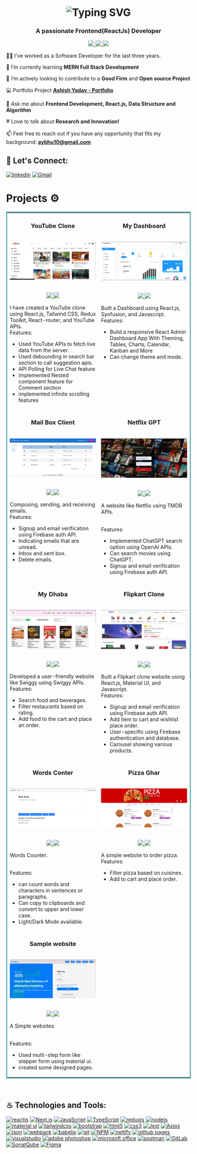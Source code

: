 <h1 align='center'>
<img src="https://readme-typing-svg.demolab.com?font=Fira+Code&weight=600&size=22&pause=1000&color=3F00F7&random=false&width=535&lines=%E2%9C%A8+Hey%2C+I'm+Ashish.+You+are+Welcome!+%F0%9F%8C%9F" alt="Typing SVG" />
</h1>

<h3 align='center'>
  A passionate Frontend(ReactJs) Developer
</h3>
<p align="center">
  <a href="https://ashish07-portfolio.netlify.app/" target="_blank">
    <img src="https://img.shields.io/static/v1?label=|&message=WEBSITE&color=ff&style=plastic&logo=realm&logo-color=white"/>
  </a>
  <a href="https://www.linkedin.com/in/ashish-yadav07/" target="_blank">
    <img src="https://img.shields.io/static/v1?label=|&message=LINKED-IN&color=cdf998&style=plastic&logo=linkedin&logo-color=white"/>
  </a>
  <a href="https://drive.google.com/file/d/1rHMZlKu3djomZW0-AYVuVwdd__X_h_1u/view?usp=sharing" target="_blank" >
      <img src="https://img.shields.io/static/v1?label=|&message=RESUME&color=24555f&style=plastic&logo=react&logo-color=white"/>
  </a>
</p>

👨‍💻 I've worked as a Software Developer for the last three years. 

🏫 I’m currently learning **MERN Full Stack Development**

🔎 I’m actively looking to contribute to a **Good Firm** and **Open source Project**

💻 Portfolio Project **[Ashish Yadav - Portfolio](https://ashish07-portfolio.netlify.app/)**

💬 Ask me about **Frontend Development, React.js, Data Structure and Algorithm**

💗 Love to talk about **Research and Innovation!**

📫 Feel free to reach out if you have any opportunity that fits my background: **aybhu10@gmail.com**

## 🔰 Let's Connect:

[![linkedin](https://img.shields.io/badge/LinkedIn-0077B5?style=for-the-badge&logo=linkedin&logoColor=white)](https://www.linkedin.com/in/ashish-yadav7/)
[![Gmail](https://img.shields.io/badge/Gmail-D14836?style=for-the-badge&logo=gmail&logoColor=white)](mailto:aybhu10@gmail.com)

# Projects ⚙️

<!-- <h1 align="center">Projects</h1> -->
<table bordercolor="#66b2b2" style="overflow: hidden;" >
  
  <tr>
    <td width="50%" valign="top">
      <h3 align="center">YouTube Clone</h3>
        <br />
        <a target="_blank" href="https://my-youtube-clone-ashish.netlify.app/">
            <img src="https://github.com/Ashu-tech07/Ashu-tech07/blob/main/assets/YouTube.png" width="100%" alt="youtube clone"/>
        </a>
        <br />
        <p align="center">
          <br>
  <a href="https://github.com/Ashu-tech07/My-YouTube" target="_blank">
    <img src="https://img.shields.io/static/v1?label=|&message=REPO&color=f&style=plastic&logo=github&logo-color=white"/>
  </a>  
  <a href="https://my-youtube-clone-ashish.netlify.app/" target="_blank">
    <img src="https://img.shields.io/static/v1?label=|&message=WEBSITE&color=cdf998&style=plastic&logo=wordpress&logo-color=white"/>
  </a>
      </p>
        <p>
       I have created a YouTube clone using React.js, Tailwind CSS, Redux Toolkit, React-router, and YouTube APIs.
        <br/>
        Features:
        
  <ul>
<li>Used YouTube APIs to fetch live data from the server. </li>
<li>Used debounding in search bar section to call suggestion apis.  </li>
<li>API Polling for Live Chat feature </li>
<li>implemented Nested component feature for Comment section </li>
    <li>implemented infinite scrolling features</li>
</ul>

</p>
    </td>
    <td width="50%" valign="top">
      <h3 align="center">My Dashboard</h3>
        <br />
      <a target="_blank" href="https://ashish-dashboard.netlify.app/">
            <img src="https://github.com/Ashu-tech07/Ashu-tech07/blob/main/assets/my-dashboard.png" width="100%"  alt="my dashboard"/>
        </a>
        <br />
        <p align="center">
   <br>
  <a href="https://github.com/Ashu-tech07/my-dashboard" target="_blank">
    <img src="https://img.shields.io/static/v1?label=|&message=REPO&color=f&style=plastic&logo=github&logo-color=white"/>
  </a> 
  <a href="https://ashish-dashboard.netlify.app/" target="_blank">
    <img src="https://img.shields.io/static/v1?label=|&message=WEBSITE&color=cdf998&style=plastic&logo=wordpress&logo-color=white"/>
  </a>
      </p>
        <p>  Built a Dashboard using React.js, Synfusion, and Javascript.
        <br/>
        Features:
        
  <ul>
<li>Build a responsive React Admin Dashboard App With Theming, Tables, Charts, Calendar, Kanban and More </li>
<li> Can change theme and mode. </li>
</ul>
</p>
    </td>
  </tr>
  
  <tr>
    <td width="50%" valign="top">
      <h3 align="center">Mail Box Client</h3>
      <br />
        <a target="_blank" href="https://ashish-mail-box-client.netlify.app/">
          <img src="https://github.com/Ashu-tech07/Ashu-tech07/blob/main/assets/mail-box.png" width="100%" alt="Mail Box"/>
        </a>
      <br />
        <p align="center">
          <br>
  <a href="https://github.com/Ashu-tech07/sharpener-task/tree/main/mail-box-client" target="_blank">
    <img src="https://img.shields.io/static/v1?label=|&message=REPO&color=f&style=plastic&logo=github&logo-color=white"/>
  </a>
  <a href="https://ashish-mail-box-client.netlify.app/" target="_blank">
    <img src="https://img.shields.io/static/v1?label=|&message=WEBSITE&color=cdf998&style=plastic&logo=wordpress&logo-color=white"/>
  </a>
      </p>
        <p>
        Composing, sending, and receiving emails.
        <br/>
        Features:

  <ul>
<li>Signup and email verification using Firebase auth API. </li>
<li>Indicating emails that are unread.  </li>
<li>Inbox and sent box. </li>
<li>Delete emails. </li>
</ul>
        </p>
    </td>
    <td width="50%" valign="top">
      <h3 align="center">Netflix GPT</h3>
        <br />
        <a target="_blank" href="https://ashish-video-streaming-gpt.netlify.app/">
          <img src="https://github.com/Ashu-tech07/Ashu-tech07/blob/main/assets/netflix-gpt.png" width="100%" alt="netflix-gpt"/>
        </a>
        <br />
        <p align="center">
          <br>
  <a href="https://github.com/Ashu-tech07/netflix-gpt" target="_blank">
    <img src="https://img.shields.io/static/v1?label=|&message=REPO&color=f&style=plastic&logo=github&logo-color=white"/>
  </a>
  <a href="https://ashish-video-streaming-gpt.netlify.app/" target="_blank">
    <img src="https://img.shields.io/static/v1?label=|&message=WEBSITE&color=cdf998&style=plastic&logo=wordpress&logo-color=white"/>
  </a>
      </p>
        <p>A website like Netflix using TMDB APIs.</p>
    </br>
    Features:
     <ul>
       <li>Implemented ChatGPT search option using OpenAI APIs.</li>
<li>Can search movies using ChatGPT. </li>
<li>Signup and email verification using Firebase auth API. </li>
</ul>
    </td>
  </tr>
  
  <tr>
    <td width="50%" valign="top">
      <h3 align="center">My Dhaba</h3>
      <br />
        <a target="_blank" href="https://my-dhaba-ashish.netlify.app/">
          <img src="https://github.com/Ashu-tech07/Ashu-tech07/blob/main/assets/my-dhaba.png" width="100%" alt="my dhaba"/>
        </a>
      <br />
        <p align="center">
          <br>
  <a href="https://github.com/Ashu-tech07/my-dhaba" target="_blank">
    <img src="https://img.shields.io/static/v1?label=|&message=REPO&color=f&style=plastic&logo=github&logo-color=white"/>
  </a>
  <a href="https://my-dhaba-ashish.netlify.app/" target="_blank">
    <img src="https://img.shields.io/static/v1?label=|&message=WEBSITE&color=cdf998&style=plastic&logo=wordpress&logo-color=white"/>
  </a>
      </p>
        <p>
        Developed a user-friendly website like Swiggy using Swiggy APIs.
        <br/>
        Features:

  <ul>
<li>Search food and beverages. </li>
<li>Filter restaurants based on rating.  </li>
<li>Add food to the cart and place an order. </li>
</ul>
        </p>
    </td>

  <td width="50%" valign="top">
      <h3 align="center">Flipkart Clone</h3>
        <br />
      <a target="_blank" href="https://ashish-ecommerce-web.netlify.app/">
            <img src="https://github.com/Ashu-tech07/Ashu-tech07/blob/main/assets/flipkartClone.png" width="100%"  alt="flipkart clone"/>
        </a>
        <br />
        <p align="center">
   <br>
  <a href="https://github.com/Ashu-tech07/flipkart-clone" target="_blank">
    <img src="https://img.shields.io/static/v1?label=|&message=REPO&color=f&style=plastic&logo=github&logo-color=white"/>
  </a> 
  <a href="https://ashish-ecommerce-web.netlify.app/" target="_blank">
    <img src="https://img.shields.io/static/v1?label=|&message=WEBSITE&color=cdf998&style=plastic&logo=wordpress&logo-color=white"/>
  </a>
      </p>
        <p>  Built a Flipkart clone website using React.js, Material UI, and Javascript.
        <br/>
        Features:
        
  <ul>
<li>Signup and email verification using Firebase auth API. </li>
<li>Add item to cart and wishlist place order.  </li>
<li> User-specific using Firebase authentication and database. </li>
<li> Carousel showing various products. </li>
</ul>
</p>
    </td>
    
   
  </tr>
  <tr>
     <td width="50%" valign="top">
      <h3 align="center">Words Conter</h3>
        <br />
        <a target="_blank" href="https://ashish-react-training.netlify.app/">
          <img src="https://github.com/Ashu-tech07/Ashu-tech07/blob/main/assets/words-count.png" width="100%" alt="words counter"/>
        </a>
        <br />
        <p align="center">
          <br>
  <a href="https://github.com/Ashu-tech07/React-training" target="_blank">
    <img src="https://img.shields.io/static/v1?label=|&message=REPO&color=f&style=plastic&logo=github&logo-color=white"/>
  </a>
  <a href="https://ashish-video-streaming-gpt.netlify.app/" target="_blank">
    <img src="https://img.shields.io/static/v1?label=|&message=WEBSITE&color=cdf998&style=plastic&logo=wordpress&logo-color=white"/>
  </a>
      </p>
        <p> Words Counter.</p>
    </br>
    Features:
     <ul>
       <li>can count words and characters in sentences or paragraphs.</li>
<li>Can copy to clipboards and convert to upper and lower case. </li>
<li>Light/Dark Mode available. </li>
</ul>
    </td>
    <td width="50%" valign="top">
      <h3 align="center">Pizza Ghar</h3>
      <br />
        <a target="_blank" href="https://pizza-ghar.netlify.app/">
          <img src="https://github.com/Ashu-tech07/Ashu-tech07/blob/main/assets/pizza-ghar.png" width="100%" alt="pizza ghar"/>
        </a>
      <br />
        <p align="center">
          <br>
  <a href="https://github.com/Ashu-tech07/pizza-ghar" target="_blank">
    <img src="https://img.shields.io/static/v1?label=|&message=REPO&color=f&style=plastic&logo=github&logo-color=white"/>
  </a>
  <a href="https://pizza-ghar.netlify.app/" target="_blank">
    <img src="https://img.shields.io/static/v1?label=|&message=WEBSITE&color=cdf998&style=plastic&logo=wordpress&logo-color=white"/>
  </a>
      </p>
        <p>
        A simple website to order pizza.
        <br/>
        Features:

  <ul>
<li>Filter pizza based on cuisines.  </li>
<li>Add to cart and place order. </li>
</ul>
        </p>
    </td>
   
  </tr>
  <tr>
     <td width="50%" valign="top">
      <h3 align="center">Sample website</h3>
        <br />
        <a target="_blank" href="https://sample-wesite-ashish.netlify.app/">
          <img src="https://github.com/Ashu-tech07/Ashu-tech07/blob/main/assets/sample-website.png" width="100%" alt="sample websites"/>
        </a>
        <br />
        <p align="center">
          <br>
  <a href="https://github.com/Ashu-tech07/SampleDesign" target="_blank">
    <img src="https://img.shields.io/static/v1?label=|&message=REPO&color=f&style=plastic&logo=github&logo-color=white"/>
  </a>
  <a href="https://sample-wesite-ashish.netlify.app/" target="_blank">
    <img src="https://img.shields.io/static/v1?label=|&message=WEBSITE&color=cdf998&style=plastic&logo=wordpress&logo-color=white"/>
  </a>
      </p>
        <p>A Simple websites</p>
    </br>
    Features:
     <ul>
       <li>Used multi-step form like stepper form using material ui.</li>
<li>created some designed pages. </li>
</ul>
    </td>
  </tr>
</table>

<br/>

## ♨ Technologies and Tools:

[![reactjs](https://img.shields.io/badge/React-20232A?style=for-the-badge&logo=react&logoColor=61DAFB)](https://reactjs.org/)
[![Next.js](https://img.shields.io/badge/next%20js-000000?style=for-the-badge&logo=nextdotjs&logoColor=white)](https://nextjs.org/)
[![JavaScript](https://img.shields.io/badge/JavaScript-323330?style=for-the-badge&logo=javascript&logoColor=F7DF1E)](https://developer.mozilla.org/en-US/docs/Web/JavaScript)
[![TypeScript](https://img.shields.io/badge/TypeScript-007ACC?style=for-the-badge&logo=typescript&logoColor=white)](https://www.typescriptlang.org/)
[![reduxjs](https://img.shields.io/badge/Redux-593D88?style=for-the-badge&logo=redux&logoColor=white)](https://redux.js.org)
[![nodejs](https://img.shields.io/badge/Node.js-339933?style=for-the-badge&logo=nodedotjs&logoColor=white)](https://nodejs.org)
[![material ui](https://img.shields.io/badge/Material%20UI-007FFF?style=for-the-badge&logo=mui&logoColor=white)](https://mui.com/)
[![tailwindcss](https://img.shields.io/badge/Tailwind_CSS-38B2AC?style=for-the-badge&logo=tailwind-css&logoColor=white)](https://tailwindcss.com/)
[![bootstrap](https://img.shields.io/badge/Bootstrap-563D7C?style=for-the-badge&logo=bootstrap&logoColor=white)](https://getbootstrap.com)
[![html5](https://img.shields.io/badge/HTML5-E34F26?style=for-the-badge&logo=html5&logoColor=white)](https://www.w3.org/html/)
[![css3](https://img.shields.io/badge/CSS3-1572B6?style=for-the-badge&logo=css3&logoColor=white)](https://www.w3schools.com/css/)
[![Jest](https://img.shields.io/badge/Jest-C21325?style=for-the-badge&logo=jest&logoColor=white)](https://jestjs.io/)
[![Axios](https://img.shields.io/badge/axios-671ddf?&style=for-the-badge&logo=axios&logoColor=white)](https://axios-http.com/docs/intro)
[![json](https://img.shields.io/badge/json-5E5C5C?style=for-the-badge&logo=json&logoColor=white)](https://www.json.org/)
[![webpack](https://img.shields.io/badge/Webpack-8DD6F9?style=for-the-badge&logo=Webpack&logoColor=white)](https://webpack.js.org)
[![babeljs](https://img.shields.io/badge/Babel-F9DC3E?style=for-the-badge&logo=babel&logoColor=white)](https://babeljs.io/)
[![git](https://img.shields.io/badge/GIT-E44C30?style=for-the-badge&logo=git&logoColor=white)](https://git-scm.com/)
[![NPM](https://img.shields.io/badge/npm-CB3837?style=for-the-badge&logo=npm&logoColor=white)](https://www.npmjs.com/)
[![netlify](https://img.shields.io/badge/Netlify-00C7B7?style=for-the-badge&logo=netlify&logoColor=white)](https://www.netlify.com/)
[![github pages](https://img.shields.io/badge/GitHub%20Pages-222222?style=for-the-badge&logo=GitHub%20Pages&logoColor=white)](https://pages.github.com/)
[![visualstudio](https://img.shields.io/badge/VSCode-0078D4?style=for-the-badge&logo=visual%20studio%20code&logoColor=white)](https://code.visualstudio.com/)
[![adobe photoshop](https://img.shields.io/badge/Adobe%20Photoshop-31A8FF?style=for-the-badge&logo=Adobe%20Photoshop&logoColor=black)](https://www.adobe.com/in/products/photoshop.html)
[![microsoft office](https://img.shields.io/badge/Microsoft_Office-D83B01?style=for-the-badge&logo=microsoft-office&logoColor=white)](https://www.office.com/)
[![postman](https://img.shields.io/badge/Postman-FF6C37?style=for-the-badge&logo=Postman&logoColor=white)](https://www.postman.com/)
[![GitLab](https://img.shields.io/badge/gitlab-%230A0FFF.svg?style=for-the-badge&logo=gitlab&logoColor=white)](https://about.gitlab.com/)
[![SonatQube](https://img.shields.io/badge/Sonarqube-5190cf?style=for-the-badge&logo=sonarqube&logoColor=white)](https://www.sonarsource.com/products/sonarqube/)
[![Figma](https://img.shields.io/badge/figma-%23F24E1E.svg?style=for-the-badge&logo=figma&logoColor=white)](https://www.figma.com/)


